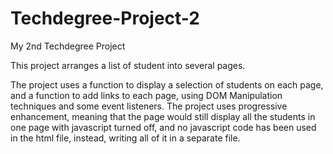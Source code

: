 # Techdegree-Project-2
 My 2nd Techdegree Project

This project arranges a list of student into several pages.

The project uses a function to display a selection of students on each page, and a function to add links to each page, using DOM Manipulation techniques and some event listeners.
The project uses progressive enhancement, meaning that the page would still display all the students in one page with javascript turned off,
and no javascript code has been used in the html file, instead, writing all of it in a separate file.
